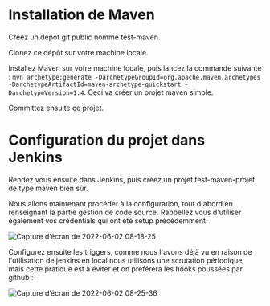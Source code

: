 # Installation de Maven

Créez un dépôt git public nommé test-maven.

Clonez ce dépôt sur votre machine locale.

Installez Maven sur votre machine locale, puis lancez la commande suivante : `mvn archetype:generate -DarchetypeGroupId=org.apache.maven.archetypes -DarchetypeArtifactId=maven-archetype-quickstart -DarchetypeVersion=1.4`. Ceci va créer un projet maven simple. 

Committez ensuite ce projet. 

# Configuration du projet dans Jenkins

Rendez vous ensuite dans Jenkins, puis créez un projet test-maven-projet de type maven bien sûr. 

Nous allons maintenant procéder à la configuration, tout d'abord en renseignant la partie gestion de code source. Rappellez vous d'utiliser également vos crédentials qui ont été setup précédemment. 

![Capture d’écran de 2022-06-02 08-18-25](https://user-images.githubusercontent.com/98811386/171565568-fd874c39-49d3-4e46-9690-962256bc3694.png)

Configurez ensuite les triggers, comme nous l'avons déjà vu en raison de l'utilisation de jenkins en local nous utilisons une scrutation périodique, mais cette pratique est à éviter et on préférera les hooks poussées par github : 

![Capture d’écran de 2022-06-02 08-25-36](https://user-images.githubusercontent.com/98811386/171566783-38ba080b-0b6b-4c5b-92bf-a59c7a3db99d.png)
